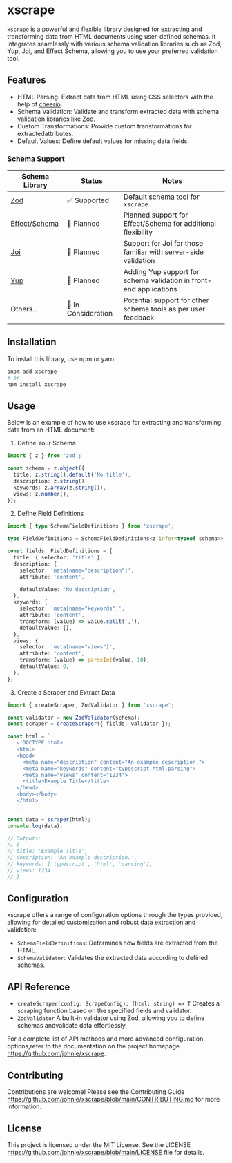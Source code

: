 # xscrape

`xscrape` is a powerful and flexible library designed for extracting and
transforming data from HTML documents using user-defined schemas. It integrates
seamlessly with various schema validation libraries such as Zod, Yup, Joi, and
Effect Schema, allowing you to use your preferred validation tool.

## Features

- HTML Parsing: Extract data from HTML using CSS selectors with the help of
  [cheerio](https://github.com/cheeriojs/cheerio).
- Schema Validation: Validate and transform extracted data with schema validation libraries like [Zod](https://github.com/colinhacks/zod).
- Custom Transformations: Provide custom transformations for extractedattributes.
- Default Values: Define default values for missing data fields.

### Schema Support

| Schema Library                                       | Status              | Notes                                                              |
| ---------------------------------------------------- | ------------------- | ------------------------------------------------------------------ |
| [Zod](https://github.com/colinhacks/zod)             | ✅ Supported        | Default schema tool for `xscrape`                                  |
| [Effect/Schema](https://github.com/Effect-TS/schema) | 🚧 Planned          | Planned support for Effect/Schema for additional flexibility       |
| [Joi](https://github.com/sideway/joi)                | 🚧 Planned          | Support for Joi for those familiar with server-side validation     |
| [Yup](https://github.com/jquense/yup)                | 🚧 Planned          | Adding Yup support for schema validation in front-end applications |
| Others...                                            | 🔄 In Consideration | Potential support for other schema tools as per user feedback      |

## Installation

To install this library, use npm or yarn:

```bash
pnpm add xscrape
# or
npm install xscrape
```

## Usage

Below is an example of how to use xscrape for extracting and transforming data
from an HTML document:

1. Define Your Schema

```ts
import { z } from 'zod';

const schema = z.object({
  title: z.string().default('No title'),
  description: z.string(),
  keywords: z.array(z.string()),
  views: z.number(),
});
```

2. Define Field Definitions

```ts
import { type SchemaFieldDefinitions } from 'xscrape';

type FieldDefinitions = SchemaFieldDefinitions<z.infer<typeof schema>>;

const fields: FieldDefinitions = {
  title: { selector: 'title' },
  description: {
    selector: 'meta[name="description"]',
    attribute: 'content',

    defaultValue: 'No description',
  },
  keywords: {
    selector: 'meta[name="keywords"]',
    attribute: 'content',
    transform: (value) => value.split(','),
    defaultValue: [],
  },
  views: {
    selector: 'meta[name="views"]',
    attribute: 'content',
    transform: (value) => parseInt(value, 10),
    defaultValue: 0,
  },
};
```

3. Create a Scraper and Extract Data

```ts
import { createScraper, ZodValidator } from 'xscrape';

const validator = new ZodValidator(schema);
const scraper = createScraper({ fields, validator });

const html = `
   <!DOCTYPE html>
   <html>
   <head>
     <meta name="description" content="An example description.">
     <meta name="keywords" content="typescript,html,parsing">
     <meta name="views" content="1234">
     <title>Example Title</title>
   </head>
   <body></body>
   </html>
   `;

const data = scraper(html);
console.log(data);

// Outputs:
// {
// title: 'Example Title',
// description: 'An example description.',
// keywords: ['typescript', 'html', 'parsing'],
// views: 1234
// }
```

## Configuration

xscrape offers a range of configuration options through the types provided,
allowing for detailed customization and robust data extraction and validation:

- `SchemaFieldDefinitions`: Determines how fields are extracted from the HTML.
- `SchemaValidator`: Validates the extracted data according to defined schemas.

## API Reference

- `createScraper(config: ScrapeConfig): (html: string) => T` Creates a scraping function based on the specified fields and validator.
- `ZodValidator` A built-in validator using Zod, allowing you to define schemas andvalidate data effortlessly.

For a complete list of API methods and more advanced configuration options,refer to the documentation on the project homepage https://github.com/johnie/xscrape.

## Contributing

Contributions are welcome! Please see the Contributing Guide https://github.com/johnie/xscrape/blob/main/CONTRIBUTING.md for more information.

## License

This project is licensed under the MIT License. See the LICENSE
https://github.com/johnie/xscrape/blob/main/LICENSE file for details.
